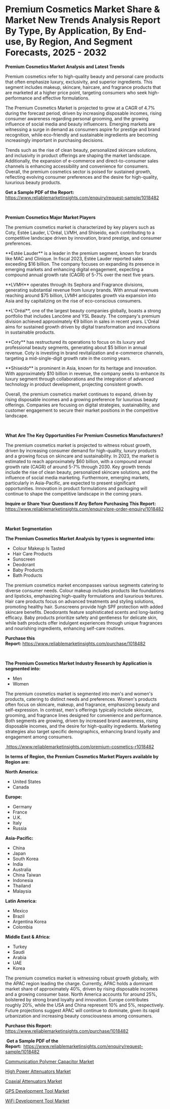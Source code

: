 <p><h1>Premium Cosmetics Market Share & Market New Trends Analysis Report By Type, By Application, By End-use, By Region, And Segment Forecasts, 2025 - 2032</h1></p><p><strong>Premium Cosmetics Market Analysis and Latest Trends</strong></p>
<p><p>Premium cosmetics refer to high-quality beauty and personal care products that often emphasize luxury, exclusivity, and superior ingredients. This segment includes makeup, skincare, haircare, and fragrance products that are marketed at a higher price point, targeting consumers who seek high-performance and effective formulations. </p><p>The Premium Cosmetics Market is projected to grow at a CAGR of 4.7% during the forecast period, driven by increasing disposable incomes, rising consumer awareness regarding personal grooming, and the growing influence of social media and beauty influencers. Emerging markets are witnessing a surge in demand as consumers aspire for prestige and brand recognition, while eco-friendly and sustainable ingredients are becoming increasingly important in purchasing decisions. </p><p>Trends such as the rise of clean beauty, personalized skincare solutions, and inclusivity in product offerings are shaping the market landscape. Additionally, the expansion of e-commerce and direct-to-consumer sales channels is enhancing accessibility and convenience for consumers. Overall, the premium cosmetics sector is poised for sustained growth, reflecting evolving consumer preferences and the desire for high-quality, luxurious beauty products.</p></p>
<p><strong>Get a Sample PDF of the Report:&nbsp;</strong> <a href="https://www.reliablemarketinsights.com/enquiry/request-sample/1018482?utm_campaign=2013&utm_medium=2&utm_source=Github&utm_content=ia&utm_term=05022025&utm_id=premium-cosmetics">https://www.reliablemarketinsights.com/enquiry/request-sample/1018482</a></p>
<p>&nbsp;</p>
<p><strong>Premium Cosmetics Major Market Players</strong></p>
<p><p>The premium cosmetics market is characterized by key players such as Coty, Estée Lauder, L'Oréal, LVMH, and Shiseido, each contributing to a competitive landscape driven by innovation, brand prestige, and consumer preferences.</p><p>**Estée Lauder** is a leader in the premium segment, known for brands like MAC and Clinique. In fiscal 2023, Estée Lauder reported sales exceeding $16 billion. The company focuses on expanding its presence in emerging markets and enhancing digital engagement, expecting a compound annual growth rate (CAGR) of 5-7% over the next five years.</p><p>**LVMH** operates through its Sephora and Fragrance divisions, generating substantial revenue from luxury brands. With annual revenues reaching around $75 billion, LVMH anticipates growth via expansion into Asia and by capitalizing on the rise of eco-conscious consumers.</p><p>**L'Oréal**, one of the largest beauty companies globally, boasts a strong portfolio that includes Lancôme and YSL Beauty. The company's premium division achieved approximately €9 billion in sales in recent years. L'Oréal aims for sustained growth driven by digital transformation and innovations in sustainable products.</p><p>**Coty** has restructured its operations to focus on its luxury and professional beauty segments, generating about $5 billion in annual revenue. Coty is investing in brand revitalization and e-commerce channels, targeting a mid-single-digit growth rate in the coming years.</p><p>**Shiseido** is prominent in Asia, known for its heritage and innovation. With approximately $10 billion in revenue, the company seeks to enhance its luxury segment through collaborations and the integration of advanced technology in product development, projecting consistent growth.</p><p>Overall, the premium cosmetics market continues to expand, driven by rising disposable incomes and a growing preference for luxurious beauty offerings. Companies are focusing on digital strategies, sustainability, and customer engagement to secure their market positions in the competitive landscape.</p></p>
<p>&nbsp;</p>
<p><strong>What Are The Key Opportunities For Premium Cosmetics Manufacturers?</strong></p>
<p><p>The premium cosmetics market is projected to witness robust growth, driven by increasing consumer demand for high-quality, luxury products and a growing focus on skincare and sustainability. In 2023, the market is estimated to reach approximately $60 billion, with a compound annual growth rate (CAGR) of around 5-7% through 2030. Key growth trends include the rise of clean beauty, personalized skincare solutions, and the influence of social media marketing. Furthermore, emerging markets, particularly in Asia-Pacific, are expected to present significant opportunities. Innovation in product formulations and packaging will continue to shape the competitive landscape in the coming years.</p></p>
<p><strong>Inquire or Share Your Questions If Any Before Purchasing This Report:</strong> <a href="https://www.reliablemarketinsights.com/enquiry/pre-order-enquiry/1018482?utm_campaign=2013&utm_medium=2&utm_source=Github&utm_content=ia&utm_term=05022025&utm_id=premium-cosmetics">https://www.reliablemarketinsights.com/enquiry/pre-order-enquiry/1018482</a></p>
<p>&nbsp;</p>
<p><strong>Market Segmentation</strong></p>
<p><strong>The Premium Cosmetics Market Analysis by types is segmented into:</strong></p>
<p><ul><li>Colour Makeup Is Tasted</li><li>Hair Care Products</li><li>Sunscreen</li><li>Deodorant</li><li>Baby Products</li><li>Bath Products</li></ul></p>
<p><p>The premium cosmetics market encompasses various segments catering to diverse consumer needs. Colour makeup includes products like foundations and lipsticks, emphasizing high-quality formulations and luxurious textures. Hair care products focus on advanced treatments and styling solutions, promoting healthy hair. Sunscreens provide high SPF protection with added skincare benefits. Deodorants feature sophisticated scents and long-lasting efficacy. Baby products prioritize safety and gentleness for delicate skin, while bath products offer indulgent experiences through unique fragrances and nourishing ingredients, enhancing self-care routines.</p></p>
<p><strong>Purchase this Report:&nbsp;</strong><a href="https://www.reliablemarketinsights.com/purchase/1018482?utm_campaign=2013&utm_medium=2&utm_source=Github&utm_content=ia&utm_term=05022025&utm_id=premium-cosmetics">https://www.reliablemarketinsights.com/purchase/1018482</a></p>
<p>&nbsp;</p>
<p><strong>The Premium Cosmetics Market Industry Research by Application is segmented into:</strong></p>
<p><ul><li>Men</li><li>Women</li></ul></p>
<p><p>The premium cosmetics market is segmented into men's and women's products, catering to distinct needs and preferences. Women's products often focus on skincare, makeup, and fragrance, emphasizing beauty and self-expression. In contrast, men's offerings typically include skincare, grooming, and fragrance lines designed for convenience and performance. Both segments are growing, driven by increased brand awareness, rising disposable incomes, and the desire for high-quality ingredients. Marketing strategies also target specific demographics, enhancing brand loyalty and engagement among consumers.</p></p>
<p><a href="https://www.reliablemarketinsights.com/premium-cosmetics-r1018482?utm_campaign=2013&utm_medium=2&utm_source=Github&utm_content=ia&utm_term=05022025&utm_id=premium-cosmetics">&nbsp;https://www.reliablemarketinsights.com/premium-cosmetics-r1018482</a></p>
<p><strong>In terms of Region, the Premium Cosmetics Market Players available by Region are:</strong></p>
<p>
    <p> <strong> North America: </strong>
        <ul>
            <li>United States</li>
            <li>Canada</li>
        </ul>
        </p> 
    <p> <strong> Europe: </strong>
        <ul>
            <li>Germany</li>
            <li>France</li>
            <li>U.K.</li>
            <li>Italy</li>
            <li>Russia</li>
        </ul>
        </p> 
    <p> <strong> Asia-Pacific: </strong>
        <ul>
            <li>China</li>
            <li>Japan</li>
            <li>South Korea</li>
            <li>India</li>
            <li>Australia</li>
            <li>China Taiwan</li>
            <li>Indonesia</li>
            <li>Thailand</li>
            <li>Malaysia</li>
        </ul>
        </p> 
    <p> <strong> Latin America: </strong>
        <ul>
            <li>Mexico</li>
            <li>Brazil</li>
            <li>Argentina Korea</li>
            <li>Colombia</li>
        </ul>
        </p> 
    <p> <strong> Middle East & Africa: </strong>
        <ul>
            <li>Turkey</li>
            <li>Saudi</li>
            <li>Arabia</li>
            <li>UAE</li>
            <li>Korea</li>
        </ul>
    </p>
    </p>
<p><p>The premium cosmetics market is witnessing robust growth globally, with the APAC region leading the charge. Currently, APAC holds a dominant market share of approximately 40%, driven by rising disposable incomes and a growing consumer base. North America accounts for around 25%, bolstered by strong brand loyalty and innovation. Europe contributes roughly 20%, while the USA and China represent 10% and 5%, respectively. Future projections suggest APAC will continue to dominate, given its rapid urbanization and increasing beauty consciousness among consumers.</p></p>
<p><strong>Purchase this Report: </strong><a href="https://www.reliablemarketinsights.com/purchase/1018482?utm_campaign=2013&utm_medium=2&utm_source=Github&utm_content=ia&utm_term=05022025&utm_id=premium-cosmetics">https://www.reliablemarketinsights.com/purchase/1018482</a></p>
<p>&nbsp;<strong>Get a Sample PDF of the Report:&nbsp;&nbsp;</strong><a href="https://www.reliablemarketinsights.com/enquiry/request-sample/1018482?utm_campaign=2013&utm_medium=2&utm_source=Github&utm_content=ia&utm_term=05022025&utm_id=premium-cosmetics">https://www.reliablemarketinsights.com/enquiry/request-sample/1018482</a></p>
<p><strong></strong></p>
<p><p><a href="https://www.linkedin.com/pulse/detailed-report-thesize-dynamics-expected-growth-127-giwge?utm_campaign=2013&utm_medium=2&utm_source=Github&utm_content=ia&utm_term=05022025&utm_id=premium-cosmetics">Communication Polymer Capacitor Market</a></p><p><a href="https://www.linkedin.com/pulse/comprehensive-high-power-attenuators-market-outlook-size-k7t3e?utm_campaign=2013&utm_medium=2&utm_source=Github&utm_content=ia&utm_term=05022025&utm_id=premium-cosmetics">High Power Attenuators Market</a></p><p><a href="https://www.linkedin.com/pulse/coaxial-attenuatorsmarketinsightsmarketsizeandgrowthprospectswithanestimatedcagrof106from2025to2032-oefze?utm_campaign=2013&utm_medium=2&utm_source=Github&utm_content=ia&utm_term=05022025&utm_id=premium-cosmetics">Coaxial Attenuators Market</a></p><p><a href="https://www.linkedin.com/pulse/mapping-gps-development-tool-market-trends-challenges-yhsoe?utm_campaign=2013&utm_medium=2&utm_source=Github&utm_content=ia&utm_term=05022025&utm_id=premium-cosmetics">GPS Development Tool Market</a></p><p><a href="https://www.linkedin.com/pulse/in-depth-report-wifi-development-tool-market-types-applications-baqke?utm_campaign=2013&utm_medium=2&utm_source=Github&utm_content=ia&utm_term=05022025&utm_id=premium-cosmetics">WiFi Development Tool Market</a></p></p>
